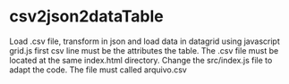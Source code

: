 # csv2json2dataTable
Load .csv file, transform in json and load data in datagrid using javascript grid.js
first csv line must be the attributes the table.
The .csv file must be located at the same index.html directory.
Change the src/index.js file to adapt the code.
The file must called arquivo.csv
